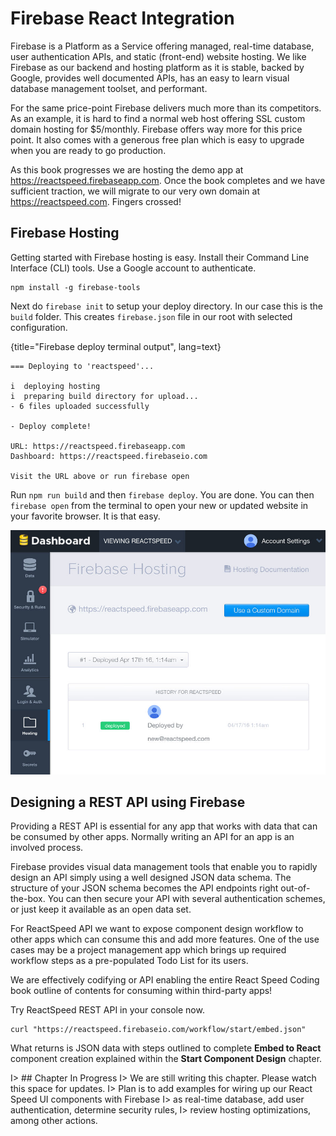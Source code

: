 # Firebase React Integration

Firebase is a Platform as a Service offering managed, real-time database, user authentication APIs, and static (front-end) website hosting. We like Firebase as our backend and hosting platform as it is stable, backed by Google, provides well documented APIs, has an easy to learn visual database management toolset, and performant.

For the same price-point Firebase delivers much more than its competitors. As an example, it is hard to find a normal web host offering SSL custom domain hosting for $5/monthly. Firebase offers way more for this price point. It also comes with a generous free plan which is easy to upgrade when you are ready to go production.

As this book progresses we are hosting the demo app at https://reactspeed.firebaseapp.com. Once the book completes and we have sufficient traction, we will migrate to our very own domain at https://reactspeed.com. Fingers crossed!

## Firebase Hosting

Getting started with Firebase hosting is easy. Install their Command Line Interface (CLI) tools. Use a Google account to authenticate.

```
npm install -g firebase-tools
```

Next do ```firebase init``` to setup your deploy directory. In our case this is the ```build``` folder. This creates ```firebase.json``` file in our root with selected configuration.

{title="Firebase deploy terminal output", lang=text}
~~~~~~~
=== Deploying to 'reactspeed'...

i  deploying hosting
i  preparing build directory for upload...
- 6 files uploaded successfully

- Deploy complete!

URL: https://reactspeed.firebaseapp.com
Dashboard: https://reactspeed.firebaseio.com

Visit the URL above or run firebase open
~~~~~~~

Run ```npm run build``` and then ```firebase deploy```. You are done. You can then ```firebase open``` from the terminal to open your new or updated website in your favorite browser. It is that easy.

![Firebase Hosting Panel](images/firebase-hosting.jpg)

## Designing a REST API using Firebase

Providing a REST API is essential for any app that works with data that can be
consumed by other apps. Normally writing an API for an app is an involved process.

Firebase provides visual data management tools that enable you to rapidly design
an API simply using a well designed JSON data schema. The structure of your JSON schema
becomes the API endpoints right out-of-the-box. You can then secure your API with
several authentication schemes, or just keep it available as an open data set.

For ReactSpeed API we want to expose component design workflow to other apps
which can consume this and add more features. One of the use cases may be a
project management app which brings up required workflow steps as a
pre-populated Todo List for its users.

We are effectively codifying or API enabling the entire React Speed Coding book
outline of contents for consuming within third-party apps!

Try ReactSpeed REST API in your console now.

```
curl "https://reactspeed.firebaseio.com/workflow/start/embed.json"
```

What returns is JSON data with steps outlined to complete **Embed to React** component
creation explained within the **Start Component Design** chapter.


I> ## Chapter In Progress
I> We are still writing this chapter. Please watch this space for updates.
I> Plan is to add examples for wiring up our React Speed UI components with Firebase
I> as real-time database, add user authentication, determine security rules,
I> review hosting optimizations, among other actions.
